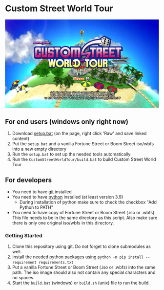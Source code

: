 # Custom Street World Tour

![](CustomStreetWorldTourTitle.webp)

## For end users (windows only right now)

1. Download [setup.bat](Setup/setup.bat) (on the page, right click 'Raw' and save linked content)
2. Put the `setup.bat` and a vanilla Fortune Street or Boom Street iso/wbfs into a new empty directory
3. Run the `setup.bat` to set up the needed tools automatically
4. Run the `CustomStreetWorldTour/build.bat` to build Custom Street World Tour

## For developers

- You need to have [git](https://git-scm.com/) installed
- You need to have [python](https://www.python.org/) installed (at least version 3.9)
  - During installation of python make sure to check the checkbox "Add Python to PATH"
- You need to have copy of Fortune Street or Boom Street (.iso or .wbfs). This file needs to be in the same directory as this script. Also make sure there is only one original iso/wbfs in this directory.

### Getting Started

1. Clone this repository using git. Do not forget to clone submodules as well.
2. Install the needed python packages using `python -m pip install --requirement requirements.txt`
3. Put a vanilla Fortune Street or Boom Street (.iso or .wbfs) into the same path. The iso image should also not contain any special characters and no spaces.
4. Start the `build.bat` (windows) or `build.sh` (unix) file to run the build.
